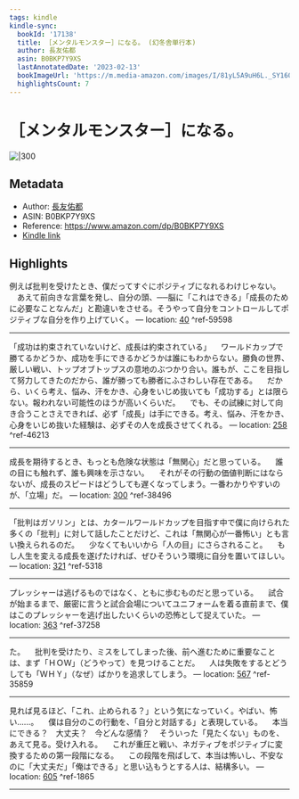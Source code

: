 ```yaml
---
tags: kindle
kindle-sync:
  bookId: '17138'
  title: ［メンタルモンスター］になる。 (幻冬舎単行本)
  author: 長友佑都
  asin: B0BKP7Y9XS
  lastAnnotatedDate: '2023-02-13'
  bookImageUrl: 'https://m.media-amazon.com/images/I/81yL5A9uH6L._SY160.jpg'
  highlightsCount: 7
---
```


# ［メンタルモンスター］になる。
![|300](https://m.media-amazon.com/images/I/81yL5A9uH6L.jpg)
## Metadata
* Author: [長友佑都](https://www.amazon.comundefined)
* ASIN: B0BKP7Y9XS
* Reference: https://www.amazon.com/dp/B0BKP7Y9XS
* [Kindle link](kindle://book?action=open&asin=B0BKP7Y9XS)

## Highlights
例えば批判を受けたとき、僕だってすぐにポジティブになれるわけじゃない。 　あえて前向きな言葉を発し、自分の頭、──脳に「これはできる」「成長のために必要なことなんだ」と勘違いをさせる。そうやって自分をコントロールしてポジティブな自分を作り上げていく。 — location: [40](kindle://book?action=open&asin=B0BKP7Y9XS&location=40) ^ref-59598

---
「成功は約束されていないけど、成長は約束されている」 　ワールドカップで勝てるかどうか、成功を手にできるかどうかは誰にもわからない。勝負の世界、厳しい戦い、トップオブトップスの意地のぶつかり合い。誰もが、ここを目指して努力してきたのだから、誰が勝っても勝者にふさわしい存在である。 　だから、いくら考え、悩み、汗をかき、心身をいじめ抜いても「成功する」とは限らない。報われない可能性のほうが高いくらいだ。 　でも、その試練に対して向き合うことさえできれば、必ず「成長」は手にできる。考え、悩み、汗をかき、心身をいじめ抜いた経験は、必ずその人を成長させてくれる。 — location: [258](kindle://book?action=open&asin=B0BKP7Y9XS&location=258) ^ref-46213

---
成長を期待するとき、もっとも危険な状態は「無関心」だと思っている。 　誰の目にも触れず、誰も興味を示さない。 　それがその行動の価値判断にはならないが、成長のスピードはどうしても遅くなってしまう。一番わかりやすいのが、「立場」だ。 — location: [300](kindle://book?action=open&asin=B0BKP7Y9XS&location=300) ^ref-38496

---
「批判はガソリン」とは、カタールワールドカップを目指す中で僕に向けられた多くの「批判」に対して話したことだけど、これは「無関心が一番怖い」とも言い換えられるのだ。 　少なくてもいいから「人の目」にさらされること。 　もし人生を変える成長を遂げたければ、ぜひそういう環境に自分を置いてほしい。 — location: [321](kindle://book?action=open&asin=B0BKP7Y9XS&location=321) ^ref-5318

---
プレッシャーは逃げるものではなく、ともに歩むものだと思っている。 　試合が始まるまで、厳密に言うと試合会場についてユニフォームを着る直前まで、僕はこのプレッシャーを逃げ出したいくらいの恐怖として捉えていた。 — location: [363](kindle://book?action=open&asin=B0BKP7Y9XS&location=363) ^ref-37258

---
た。 　批判を受けたり、ミスをしてしまった後、前へ進むために重要なことは、まず「ＨＯＷ」（どうやって）を見つけることだ。 　人は失敗をするとどうしても「ＷＨＹ」（なぜ）ばかりを追求してしまう。 — location: [567](kindle://book?action=open&asin=B0BKP7Y9XS&location=567) ^ref-35859

---
見れば見るほど、「これ、止められる？」という気になっていく。やばい、怖い……。 　僕は自分のこの行動を、「自分と対話する」と表現している。 　本当にできる？　大丈夫？　今どんな感情？ 　そういった「見たくない」ものを、あえて見る。受け入れる。 　これが重圧と戦い、ネガティブをポジティブに変換するための第一段階になる。 　この段階を飛ばして、本当は怖いし、不安なのに「大丈夫だ」「俺はできる」と思い込もうとする人は、結構多い。 — location: [605](kindle://book?action=open&asin=B0BKP7Y9XS&location=605) ^ref-1865

---
